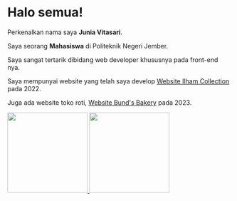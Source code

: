 # Halo semua! 

Perkenalkan nama saya **Junia Vitasari**.

Saya seorang **Mahasiswa** di Politeknik Negeri Jember.

Saya sangat tertarik dibidang web developer khususnya pada front-end nya.

Saya mempunyai website yang telah saya develop [Website Ilham Collection](http://ilhamcollection.42web.io/home.php) pada 2022.

Juga ada website toko roti, [Website Bund's Bakery](https://bundsbakery.000webhostapp.com/) pada 2023.

<a href="https://github.com/Junia0806">
  <img height="180em" src="https://github-readme-stats-eight-theta.vercel.app/api?username=dimasmds&show_icons=true&theme=algolia&include_all_commits=true&count_private=true"/>
  <img height="180em" src="https://github-readme-stats-eight-theta.vercel.app/api/top-langs/?username=dimasmds&layout=compact&langs_count=8&theme=algolia"/>
</a>
</p>
